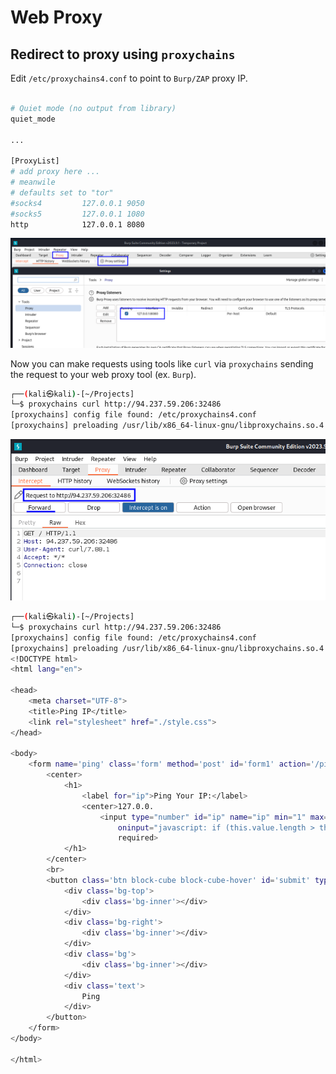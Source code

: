 # Web Proxy

## Redirect to proxy using `proxychains`

Edit `/etc/proxychains4.conf` to point to `Burp/ZAP` proxy IP.

```bash

# Quiet mode (no output from library)
quiet_mode

...

[ProxyList]
# add proxy here ...
# meanwile
# defaults set to "tor"
#socks4         127.0.0.1 9050
#socks5         127.0.0.1 1080
http            127.0.0.1 8080

```

![Burp - proxy settings](images/burp_proxy_settings.png)


Now you can make requests using tools like `curl` via `proxychains` sending the request to your web proxy tool (ex. `Burp`).

```bash
┌──(kali㉿kali)-[~/Projects]
└─$ proxychains curl http://94.237.59.206:32486
[proxychains] config file found: /etc/proxychains4.conf
[proxychains] preloading /usr/lib/x86_64-linux-gnu/libproxychains.so.4

```

![Proxychain - curl request](images/burp_proxy_proxychains_curl_req.png)

```bash
┌──(kali㉿kali)-[~/Projects]
└─$ proxychains curl http://94.237.59.206:32486
[proxychains] config file found: /etc/proxychains4.conf
[proxychains] preloading /usr/lib/x86_64-linux-gnu/libproxychains.so.4
<!DOCTYPE html>
<html lang="en">

<head>
    <meta charset="UTF-8">
    <title>Ping IP</title>
    <link rel="stylesheet" href="./style.css">
</head>

<body>
    <form name='ping' class='form' method='post' id='form1' action='/ping'>
        <center>
            <h1>
                <label for="ip">Ping Your IP:</label>
                <center>127.0.0.
                    <input type="number" id="ip" name="ip" min="1" max="255" maxlength="3"
                        oninput="javascript: if (this.value.length > this.maxLength) this.value = this.value.slice(0, this.maxLength);"
                        required>
            </h1>
        </center>
        <br>
        <button class='btn block-cube block-cube-hover' id='submit' type='submit'>
            <div class='bg-top'>
                <div class='bg-inner'></div>
            </div>
            <div class='bg-right'>
                <div class='bg-inner'></div>
            </div>
            <div class='bg'>
                <div class='bg-inner'></div>
            </div>
            <div class='text'>
                Ping
            </div>
        </button>
    </form>
</body>

</html> 
```
